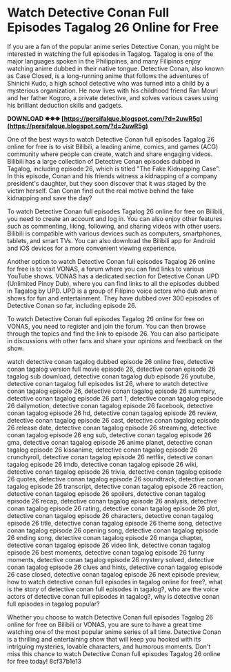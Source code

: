 # Watch Detective Conan Full Episodes Tagalog 26 Online for Free
 
If you are a fan of the popular anime series Detective Conan, you might be interested in watching the full episodes in Tagalog. Tagalog is one of the major languages spoken in the Philippines, and many Filipinos enjoy watching anime dubbed in their native tongue. Detective Conan, also known as Case Closed, is a long-running anime that follows the adventures of Shinichi Kudo, a high school detective who was turned into a child by a mysterious organization. He now lives with his childhood friend Ran Mouri and her father Kogoro, a private detective, and solves various cases using his brilliant deduction skills and gadgets.
 
**DOWNLOAD ✵✵✵ [https://persifalque.blogspot.com/?d=2uwR5g](https://persifalque.blogspot.com/?d=2uwR5g)**


 
One of the best ways to watch Detective Conan full episodes Tagalog 26 online for free is to visit Bilibili, a leading anime, comics, and games (ACG) community where people can create, watch and share engaging videos. Bilibili has a large collection of Detective Conan episodes dubbed in Tagalog, including episode 26, which is titled "The Fake Kidnapping Case". In this episode, Conan and his friends witness a kidnapping of a company president's daughter, but they soon discover that it was staged by the victim herself. Can Conan find out the real motive behind the fake kidnapping and save the day?
 
To watch Detective Conan full episodes Tagalog 26 online for free on Bilibili, you need to create an account and log in. You can also enjoy other features such as commenting, liking, following, and sharing videos with other users. Bilibili is compatible with various devices such as computers, smartphones, tablets, and smart TVs. You can also download the Bilibili app for Android and iOS devices for a more convenient viewing experience.
 
Another option to watch Detective Conan full episodes Tagalog 26 online for free is to visit VONAS, a forum where you can find links to various YouTube shows. VONAS has a dedicated section for Detective Conan UPD (Unlimited Pinoy Dub), where you can find links to all the episodes dubbed in Tagalog by UPD. UPD is a group of Filipino voice actors who dub anime shows for fun and entertainment. They have dubbed over 300 episodes of Detective Conan so far, including episode 26.
 
To watch Detective Conan full episodes Tagalog 26 online for free on VONAS, you need to register and join the forum. You can then browse through the topics and find the link to episode 26. You can also participate in discussions with other fans and share your opinions and feedback on the show.
 
watch detective conan tagalog dubbed episode 26 online free,  detective conan tagalog version full movie episode 26,  detective conan episode 26 tagalog sub download,  detective conan tagalog dub episode 26 youtube,  detective conan tagalog full episodes list 26,  where to watch detective conan tagalog episode 26,  detective conan tagalog episode 26 summary,  detective conan tagalog episode 26 part 1,  detective conan tagalog episode 26 dailymotion,  detective conan tagalog episode 26 facebook,  detective conan tagalog episode 26 hd,  detective conan tagalog episode 26 review,  detective conan tagalog episode 26 cast,  detective conan tagalog episode 26 release date,  detective conan tagalog episode 26 streaming,  detective conan tagalog episode 26 eng sub,  detective conan tagalog episode 26 gma,  detective conan tagalog episode 26 anime planet,  detective conan tagalog episode 26 kissanime,  detective conan tagalog episode 26 crunchyroll,  detective conan tagalog episode 26 netflix,  detective conan tagalog episode 26 imdb,  detective conan tagalog episode 26 wiki,  detective conan tagalog episode 26 trivia,  detective conan tagalog episode 26 quotes,  detective conan tagalog episode 26 soundtrack,  detective conan tagalog episode 26 transcript,  detective conan tagalog episode 26 reaction,  detective conan tagalog episode 26 spoilers,  detective conan tagalog episode 26 recap,  detective conan tagalog episode 26 analysis,  detective conan tagalog episode 26 rating,  detective conan tagalog episode 26 plot,  detective conan tagalog episode 26 characters,  detective conan tagalog episode 26 title,  detective conan tagalog episode 26 theme song,  detective conan tagalog episode 26 opening song,  detective conan tagalog episode 26 ending song,  detective conan tagalog episode 26 manga chapter,  detective conan tagalog episode 26 video link,  detective conan tagalog episode 26 best moments,  detective conan tagalog episode 26 funny moments,  detective conan tagalog episode 26 mystery solved,  detective conan tagalog episode 26 clues and hints,  detective conan tagalog episode 26 case closed,  detective conan tagalog episode 26 next episode preview,  how to watch detective conan full episodes in tagalog online for free?,  what is the story of detective conan full episodes in tagalog?,  who are the voice actors of detective conan full episodes in tagalog?,  why is detective conan full episodes in tagalog popular?
 
Whether you choose to watch Detective Conan full episodes Tagalog 26 online for free on Bilibili or VONAS, you are sure to have a great time watching one of the most popular anime series of all time. Detective Conan is a thrilling and entertaining show that will keep you hooked with its intriguing mysteries, lovable characters, and humorous moments. Don't miss this chance to watch Detective Conan full episodes Tagalog 26 online for free today!
 8cf37b1e13
 
